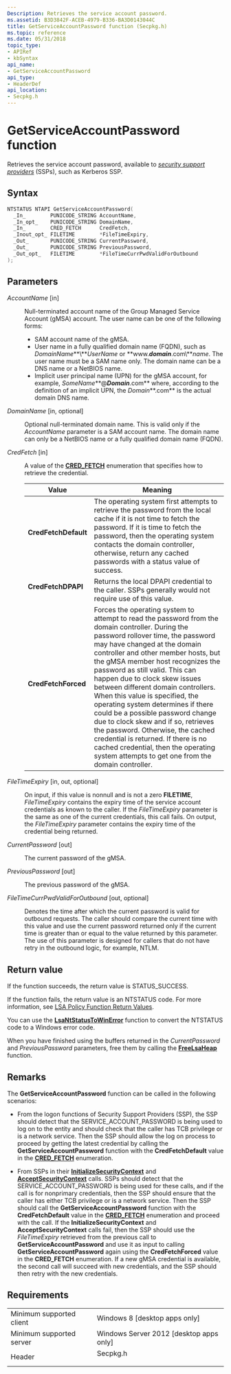 ```yaml
---
Description: Retrieves the service account password.
ms.assetid: B3D3842F-ACEB-4979-B336-BA3D0143044C
title: GetServiceAccountPassword function (Secpkg.h)
ms.topic: reference
ms.date: 05/31/2018
topic_type: 
- APIRef
- kbSyntax
api_name: 
- GetServiceAccountPassword
api_type: 
- HeaderDef
api_location: 
- Secpkg.h
---
```


# GetServiceAccountPassword function

Retrieves the service account password, available to [*security support providers*](/windows/desktop/SecGloss/s-gly) (SSPs), such as Kerberos SSP.

## Syntax


```C++
NTSTATUS NTAPI GetServiceAccountPassword(
  _In_        PUNICODE_STRING AccountName,
  _In_opt_    PUNICODE_STRING DomainName,
  _In_        CRED_FETCH      CredFetch,
  _Inout_opt_ FILETIME        *FileTimeExpiry,
  _Out_       PUNICODE_STRING CurrentPassword,
  _Out_       PUNICODE_STRING PreviousPassword,
  _Out_opt_   FILETIME        *FileTimeCurrPwdValidForOutbound
);
```



## Parameters

<dl> <dt>

*AccountName* \[in\]
</dt> <dd>

Null-terminated account name of the Group Managed Service Account (gMSA) account. The user name can be one of the following forms:

-   SAM account name of the gMSA.
-   User name in a fully qualified domain name (FQDN), such as *DomainName***\\***UserName* or **www.***domain***.com\\***name*. The user name must be a SAM name only. The domain name can be a DNS name or a NetBIOS name.
-   Implicit user principal name (UPN) for the gMSA account, for example, *SomeName***@***Domain***.com** where, according to the definition of an implicit UPN, the *Domain***.com** is the actual domain DNS name.

</dd> <dt>

*DomainName* \[in, optional\]
</dt> <dd>

Optional null-terminated domain name. This is valid only if the *AccountName* parameter is a SAM account name. The domain name can only be a NetBIOS name or a fully qualified domain name (FQDN).

</dd> <dt>

*CredFetch* \[in\]
</dt> <dd>

A value of the [**CRED\_FETCH**](cred-fetch.md) enumeration that specifies how to retrieve the credential.



| Value                                                                                                                                                                                                    | Meaning                                                                                                                                                                                                                                                                                                                                                                                                                                                                                                                                                                                                                                                                                        |
|----------------------------------------------------------------------------------------------------------------------------------------------------------------------------------------------------------|------------------------------------------------------------------------------------------------------------------------------------------------------------------------------------------------------------------------------------------------------------------------------------------------------------------------------------------------------------------------------------------------------------------------------------------------------------------------------------------------------------------------------------------------------------------------------------------------------------------------------------------------------------------------------------------------|
| <span id="CredFetchDefault"></span><span id="credfetchdefault"></span><span id="CREDFETCHDEFAULT"></span><dl> <dt>**CredFetchDefault**</dt> </dl> | The operating system first attempts to retrieve the password from the local cache if it is not time to fetch the password. If it is time to fetch the password, then the operating system contacts the domain controller, otherwise, return any cached passwords with a status value of success.<br/>                                                                                                                                                                                                                                                                                                                                                                                    |
| <span id="CredFetchDPAPI"></span><span id="credfetchdpapi"></span><span id="CREDFETCHDPAPI"></span><dl> <dt>**CredFetchDPAPI**</dt> </dl>         | Returns the local DPAPI credential to the caller. SSPs generally would not require use of this value.<br/>                                                                                                                                                                                                                                                                                                                                                                                                                                                                                                                                                                               |
| <span id="CredFetchForced"></span><span id="credfetchforced"></span><span id="CREDFETCHFORCED"></span><dl> <dt>**CredFetchForced**</dt> </dl>     | Forces the operating system to attempt to read the password from the domain controller. During the password rollover time, the password may have changed at the domain controller and other member hosts, but the gMSA member host recognizes the password as still valid. This can happen due to clock skew issues between different domain controllers. When this value is specified, the operating system determines if there could be a possible password change due to clock skew and if so, retrieves the password. Otherwise, the cached credential is returned. If there is no cached credential, then the operating system attempts to get one from the domain controller.<br/> |



 

</dd> <dt>

*FileTimeExpiry* \[in, out, optional\]
</dt> <dd>

On input, if this value is nonnull and is not a zero **FILETIME**, *FileTimeExpiry* contains the expiry time of the service account credentials as known to the caller. If the *FileTimeExpiry* parameter is the same as one of the current credentials, this call fails. On output, the *FileTimeExpiry* parameter contains the expiry time of the credential being returned.

</dd> <dt>

*CurrentPassword* \[out\]
</dt> <dd>

The current password of the gMSA.

</dd> <dt>

*PreviousPassword* \[out\]
</dt> <dd>

The previous password of the gMSA.

</dd> <dt>

*FileTimeCurrPwdValidForOutbound* \[out, optional\]
</dt> <dd>

Denotes the time after which the current password is valid for outbound requests. The caller should compare the current time with this value and use the current password returned only if the current time is greater than or equal to the value returned by this parameter. The use of this parameter is designed for callers that do not have retry in the outbound logic, for example, NTLM.

</dd> </dl>

## Return value

If the function succeeds, the return value is STATUS\_SUCCESS.

If the function fails, the return value is an NTSTATUS code. For more information, see [LSA Policy Function Return Values](management-return-values.md).

You can use the [**LsaNtStatusToWinError**](/windows/desktop/api/Ntsecapi/nf-ntsecapi-lsantstatustowinerror) function to convert the NTSTATUS code to a Windows error code.

When you have finished using the buffers returned in the *CurrentPassword* and *PreviousPassword* parameters, free them by calling the [**FreeLsaHeap**](/windows/desktop/api/ntlsa/nc-ntlsa-lsa_free_lsa_heap) function.

## Remarks

The **GetServiceAccountPassword** function can be called in the following scenarios:

-   From the logon functions of Security Support Providers (SSP), the SSP should detect that the SERVICE\_ACCOUNT\_PASSWORD is being used to log on to the entity and should check that the caller has TCB privilege or is a network service. Then the SSP should allow the log on process to proceed by getting the latest credential by calling the **GetServiceAccountPassword** function with the **CredFetchDefault** value in the [**CRED\_FETCH**](cred-fetch.md) enumeration.

-   From SSPs in their [**InitializeSecurityContext**](../SecAuthN/initializesecuritycontext--general.md) and [**AcceptSecurityContext**](../SecAuthN/acceptsecuritycontext--general.md) calls. SSPs should detect that the SERVICE\_ACCOUNT\_PASSWORD is being used for these calls, and if the call is for nonprimary credentials, then the SSP should ensure that the caller has either TCB privilege or is a network service. Then the SSP should call the **GetServiceAccountPassword** function with the **CredFetchDefault** value in the [**CRED\_FETCH**](cred-fetch.md) enumeration and proceed with the call. If the **InitializeSecurityContext** and **AcceptSecurityContext** calls fail, then the SSP should use the *FileTimeExpiry* retrieved from the previous call to **GetServiceAccountPassword** and use it as input to calling **GetServiceAccountPassword** again using the **CredFetchForced** value in the **CRED\_FETCH** enumeration. If a new gMSA credential is available, the second call will succeed with new credentials, and the SSP should then retry with the new credentials.

## Requirements



|                                     |                                                                                     |
|-------------------------------------|-------------------------------------------------------------------------------------|
| Minimum supported client<br/> | Windows 8 \[desktop apps only\]<br/>                                          |
| Minimum supported server<br/> | Windows Server 2012 \[desktop apps only\]<br/>                                |
| Header<br/>                   | <dl> <dt>Secpkg.h</dt> </dl> |



 


